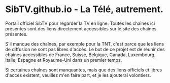 # SibTV.github.io - La Télé, autrement.
Portail officiel SibTV pour regarder la TV en ligne.
Toutes les chaînes ici présentes sont des liens directement accessibles sur le site des chaînes présentes.

S'il manque des chaînes, par exemple pour la TNT, c'est parce que les liens de diffusion ne sont pas libres d'accès. 
Le but de ce projet est de réunir des chaînes accessibles de France, Suisse, Belgique, Canada, Luxembourg, Italie, Espagne et Royaume-Uni dans un premier temps. 

Si certaines chaînes sont manquantes, mais que des liens officiels et libres d'accès existent, veuillez m'en faire part, et je les ajouterai volontiers.
